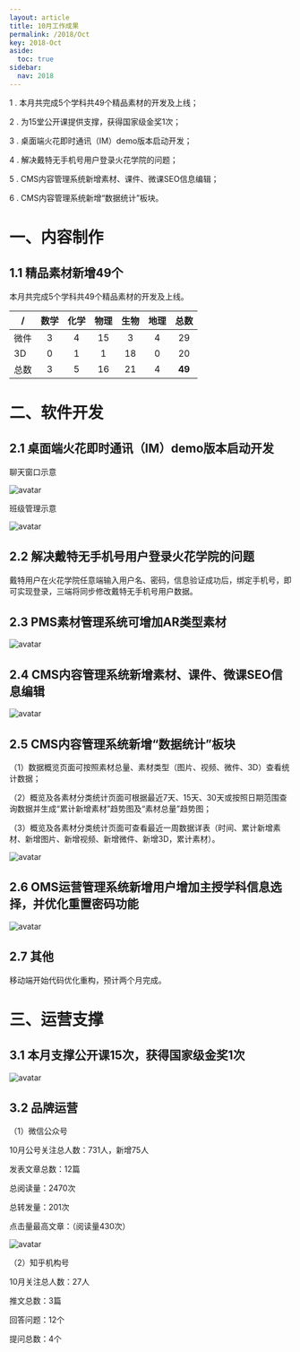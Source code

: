 ```yaml
---
layout: article
title: 10月工作成果
permalink: /2018/Oct
key: 2018-Oct
aside:
  toc: true
sidebar:
  nav: 2018
---
```


1 . 本月共完成5个学科共49个精品素材的开发及上线；

2 . 为15堂公开课提供支撑，获得国家级金奖1次；

3 . 桌面端火花即时通讯（IM）demo版本启动开发；

4 . 解决戴特无手机号用户登录火花学院的问题；

5 . CMS内容管理系统新增素材、课件、微课SEO信息编辑；

6 . CMS内容管理系统新增“数据统计”板块。



# 一、内容制作

## 1.1 精品素材新增49个

本月共完成5个学科共49个精品素材的开发及上线。

| /   |  数学  |  化学 | 物理   |  生物  |  地理 |  总数 |
|-----|:------:|:------:|:------:|:------:|:------:|:------:|
| 微件 |  3 | 4 | 15 | 3 | 4 | 29 |
| 3D | 0 | 1 | 1 | 18 | 0 | 20 |
| 总数 | 3 | 5 | 16 | 21 | 4 | **49** |

# 二、软件开发

## 2.1 桌面端火花即时通讯（IM）demo版本启动开发

聊天窗口示意

![avatar](images/20181021.png)

班级管理示意

![avatar](images/20181022.png)

## 2.2 解决戴特无手机号用户登录火花学院的问题

戴特用户在火花学院任意端输入用户名、密码，信息验证成功后，绑定手机号，即可实现登录，三端将同步修改戴特无手机号用户数据。

## 2.3 PMS素材管理系统可增加AR类型素材

![avatar](images/20181023.png)

## 2.4 CMS内容管理系统新增素材、课件、微课SEO信息编辑

![avatar](images/20181024.png)

## 2.5 CMS内容管理系统新增“数据统计”板块

（1）数据概览页面可按照素材总量、素材类型（图片、视频、微件、3D）查看统计数据；

（2）概览及各素材分类统计页面可根据最近7天、15天、30天或按照日期范围查询数据并生成“累计新增素材”趋势图及“素材总量”趋势图；

（3）概览及各素材分类统计页面可查看最近一周数据详表（时间、累计新增素材、新增图片、新增视频、新增微件、新增3D，累计素材）。

![avatar](images/20181025.png)

## 2.6 OMS运营管理系统新增用户增加主授学科信息选择，并优化重置密码功能

![avatar](images/20181026.png)

## 2.7 其他

移动端开始代码优化重构，预计两个月完成。

# 三、运营支撑

## 3.1 本月支撑公开课15次，获得国家级金奖1次

![avatar](images/20181027.png)

## 3.2 品牌运营

（1）微信公众号

10月公号关注总人数：731人，新增75人

发表文章总数：12篇

总阅读量：2470次

总转发量：201次

点击量最高文章：（阅读量430次）

![avatar](images/20181028.png)

（2）知乎机构号

10月关注总人数：27人

推文总数：3篇

回答问题：12个

提问总数：4个

